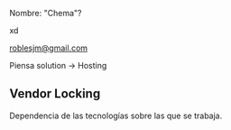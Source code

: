 
Nombre:
"Chema"?

xd



roblesjm@gmail.com


Piensa solution -> Hosting


## Vendor Locking
Dependencia de las tecnologías sobre las que se trabaja.

